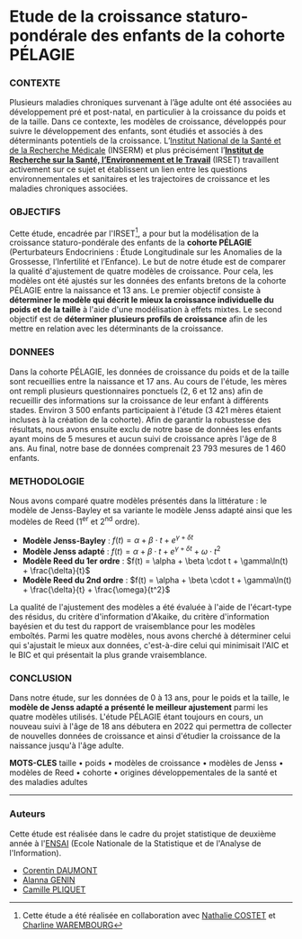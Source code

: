 # Etude de la croissance staturo-pondérale des enfants de la cohorte PÉLAGIE

### CONTEXTE

Plusieurs maladies chroniques survenant à l’âge adulte ont été associées au développement pré et post-natal, en particulier à la croissance du poids et de la taille. Dans ce contexte, les modèles de croissance, développés pour suivre le développement des enfants, sont étudiés et associés à des déterminants potentiels de la croissance. L’[Institut National de la Santé et de la Recherche Médicale](https://www.inserm.fr) (INSERM) et plus précisément l’[**Institut de Recherche sur la Santé, l’Environnement et le Travail**](https://www.irset.org/fr) (IRSET) travaillent activement sur ce sujet et établissent un lien entre les questions environnementales et sanitaires et les trajectoires de croissance et les maladies chroniques associées.

### OBJECTIFS

Cette étude, encadrée par l'IRSET[^1], a pour but la modélisation de la croissance staturo-pondérale des enfants de la **cohorte PÉLAGIE** (Perturbateurs Endocriniens : Étude Longitudinale sur les Anomalies de la Grossesse, l’Infertilité et l’Enfance). Le but de notre étude est de comparer la qualité d'ajustement de quatre modèles de croissance. Pour cela, les modèles ont été ajustés sur les données des enfants bretons de la cohorte PÉLAGIE entre la naissance et 13 ans. Le premier objectif consiste à **déterminer le modèle qui décrit le mieux la croissance individuelle du poids et de la taille** à l'aide d'une modélisation à effets mixtes. Le second objectif est de **déterminer plusieurs profils de croissance** afin de les mettre en relation avec les déterminants de la croissance.

[^1]: Cette étude a été réalisée en collaboration avec [Nathalie COSTET](mailto:nathalie.costet@univ-rennes.fr) et [Charline WAREMBOURG](mailto:charline.warembourg@univ-rennes.fr)

### DONNEES

Dans la cohorte PÉLAGIE, les données de croissance du poids et de la taille sont recueillies entre la naissance et 17 ans. Au cours de l'étude, les mères ont rempli plusieurs questionnaires ponctuels (2, 6 et 12 ans) afin de recueillir des informations sur la croissance de leur enfant à différents stades. Environ 3 500 enfants participaient à l'étude (3 421 mères étaient incluses à la création de la cohorte). Afin de garantir la robustesse des résultats, nous avons ensuite exclu de notre base de données les enfants ayant moins de 5 mesures et aucun suivi de croissance après l'âge de 8 ans. Au final, notre base de données comprenait 23 793 mesures de 1 460 enfants.

### METHODOLOGIE

Nous avons comparé quatre modèles présentés dans la littérature : le modèle de Jenss-Bayley et sa variante le modèle Jenss adapté ainsi que les modèles de Reed (1<sup>er</sup> et 2<sup>nd</sup> ordre).

* **Modèle Jenss-Bayley** : $f(t) = \alpha + \beta \cdot t + e^{\gamma + \delta t}$
* **Modèle Jenss adapté** : $f(t) = \alpha + \beta \cdot t + e^{\gamma + \delta t} + \omega \cdot t^2$
* **Modèle Reed du 1er ordre** : $f(t) = \alpha + \beta \cdot t + \gamma\ln(t) + \frac{\delta}{t}$
* **Modèle Reed du 2nd ordre** : $f(t) = \alpha + \beta \cdot t + \gamma\ln(t) + \frac{\delta}{t} + \frac{\omega}{t^2}$

La qualité de l'ajustement des modèles a été évaluée à l'aide de l'écart-type des résidus, du critère d'information d'Akaike, du critère d'information bayésien et du test du rapport de vraisemblance pour les modèles emboîtés. Parmi les quatre modèles, nous avons cherché à déterminer celui qui s'ajustait le mieux aux données, c'est-à-dire celui qui minimisait l'AIC et le BIC et qui présentait la plus grande vraisemblance.


### CONCLUSION

Dans notre étude, sur les données de 0 à 13 ans, pour le poids et la taille, le **modèle de Jenss adapté a présenté le meilleur ajustement** parmi les quatre modèles utilisés. L'étude PÉLAGIE étant toujours en cours, un nouveau suivi à l'âge de 18 ans débutera en 2022 qui permettra de collecter de nouvelles données de croissance et ainsi d'étudier la croissance de la naissance jusqu'à l'âge adulte.

__**MOTS-CLES**__ taille $\bullet$ poids $\bullet$ modèles de croissance $\bullet$ modèles de Jenss $\bullet$ modèles de Reed $\bullet$ cohorte $\bullet$ origines développementales de la santé et des maladies adultes

---

### Auteurs

Cette étude est réalisée dans le cadre du projet statistique de deuxième année à l'[ENSAI](https://ensai.fr) (Ecole Nationale de la Statistique et de l'Analyse de l'Information).

* [Corentin DAUMONT](mailto:corentin.daumont@eleve.ensai.fr)
* [Alanna GENIN](mailto:alannagenin@gmail.com)
* [Camille PLIQUET](mailto:camille.pliquet@eleve.ensai.fr)

